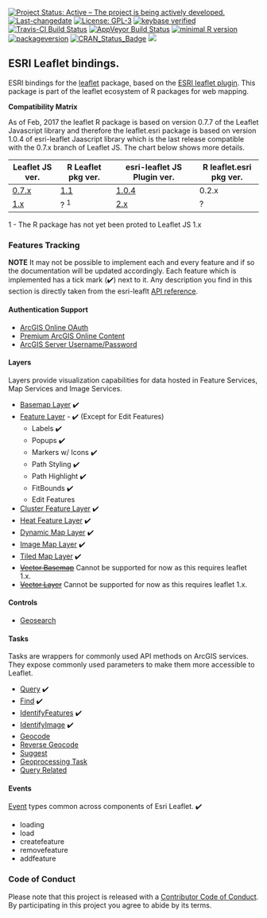 
[![Project Status: Active – The project is being actively developed.](http://www.repostatus.org/badges/latest/active.svg)](http://www.repostatus.org/#active) [![Last-changedate](https://img.shields.io/badge/last%20change-2017--06--25-green.svg)](/commits/master) [![License: GPL-3](https://img.shields.io/badge/License-GPLv3-yellow.svg)](https://opensource.org/licenses/GPL-3.0) [![keybase verified](https://img.shields.io/badge/keybase-verified-brightgreen.svg)](https://gist.github.com/bhaskarvk/46fbf2ba7b5713151d7e) [![Travis-CI Build Status](https://travis-ci.org/bhaskarvk/leaflet.esri.svg?branch=master)](https://travis-ci.org/bhaskarvk/leaflet.esri) [![AppVeyor Build Status](https://ci.appveyor.com/api/projects/status/github/bhaskarvk/leaflet.esri?branch=master&svg=true)](https://ci.appveyor.com/project/bhaskarvk/leaflet.esri) [![minimal R version](https://img.shields.io/badge/R%3E%3D-3.1.0-6666ff.svg)](https://cran.r-project.org/) [![packageversion](https://img.shields.io/badge/Package%20version-0.2-orange.svg?style=flat-square)](commits/master) [![CRAN\_Status\_Badge](http://www.r-pkg.org/badges/version/leaflet.esri)](https://cran.r-project.org/package=leaflet.esri) [![](http://cranlogs.r-pkg.org/badges/grand-total/leaflet.esri)](http://cran.rstudio.com/web/packages/leaflet.esri/index.html)

ESRI Leaflet bindings.
----------------------

ESRI bindings for the [leaflet](https://www.github.com/rstudio/leaflet) package, based on the [ESRI leaflet plugin](https://esri.github.io/esri-leaflet/). This package is part of the leaflet ecosystem of R packages for web mapping.

**Compatibility Matrix**

As of Feb, 2017 the leaflet R package is based on version 0.7.7 of the Leaflet Javascript library and therefore the leaflet.esri package is based on version 1.0.4 of esri-leaflet Jaascript library which is the last release compatible with the 0.7.x branch of Leaflet JS. The chart below shows more details.

<table>
<colgroup>
<col width="19%" />
<col width="22%" />
<col width="33%" />
<col width="25%" />
</colgroup>
<thead>
<tr class="header">
<th>Leaflet JS ver.</th>
<th>R Leaflet pkg ver.</th>
<th>esri-leaflet JS Plugin ver.</th>
<th>R leaflet.esri pkg ver.</th>
</tr>
</thead>
<tbody>
<tr class="odd">
<td><a href="https://github.com/Leaflet/Leaflet/releases/tag/v0.7.7">0.7.x</a></td>
<td><a href="https://github.com/rstudio/leaflet">1.1</a></td>
<td><a href="https://github.com/Esri/esri-leaflet/releases/tag/v1.0.4">1.0.4</a></td>
<td>0.2.x</td>
</tr>
<tr class="even">
<td><a href="https://github.com/Leaflet/Leaflet/releases/tag/v1.0.1">1.x</a></td>
<td>? <sup>1</sup></td>
<td><a href="https://github.com/Esri/esri-leaflet/releases/tag/v2.0.4">2.x</a></td>
<td>?</td>
</tr>
</tbody>
</table>

1 - The R package has not yet been proted to Leaflet JS 1.x

### Features Tracking

**NOTE** It may not be possible to implement each and every feature and if so the documentation will be updated accordingly. Each feature which is implemented has a tick mark (✔️) next to it. Any description you find in this section is directly taken from the esri-leaflt [API reference](https://esri.github.io/esri-leaflet/api-reference/).

#### Authentication Support

-   [ArcGIS Online OAuth](https://esri.github.io/esri-leaflet/examples/arcgis-online-auth.html)
-   [Premium ArcGIS Online Content](https://esri.github.io/esri-leaflet/examples/premium-content.html)
-   [ArcGIS Server Username/Password](https://esri.github.io/esri-leaflet/examples/arcgis-server-auth.html)

#### Layers

Layers provide visualization capabilities for data hosted in Feature Services, Map Services and Image Services.

-   [Basemap Layer](https://esri.github.io/esri-leaflet/api-reference/layers/basemap-layer.html) ✔️
-   [Feature Layer](https://esri.github.io/esri-leaflet/api-reference/layers/feature-layer.html) - ✔️ (Except for Edit Features)
    -   Labels ✔️
    -   Popups ✔️
    -   Markers w/ Icons ✔️
    -   Path Styling ✔️
    -   Path Highlight ✔️
    -   FitBounds ✔️
    -   Edit Features
-   [Cluster Feature Layer](https://esri.github.io/esri-leaflet/api-reference/layers/clustered-feature-layer.html) ✔️
-   [Heat Feature Layer](https://esri.github.io/esri-leaflet/api-reference/layers/heatmap-feature-layer.html) ✔️
-   [Dynamic Map Layer](https://esri.github.io/esri-leaflet/api-reference/layers/dynamic-map-layer.html) ✔️
-   [Image Map Layer](https://esri.github.io/esri-leaflet/api-reference/layers/image-map-layer.html) ✔️
-   [Tiled Map Layer](https://esri.github.io/esri-leaflet/api-reference/layers/tiled-map-layer.html) ✔️
-   ~~[Vector Basemap](https://esri.github.io/esri-leaflet/api-reference/layers/vector-basemap.html)~~ Cannot be supported for now as this requires leaflet 1.x.
-   [~~Vector Layer~~](https://esri.github.io/esri-leaflet/api-reference/layers/vector-layer.html) Cannot be supported for now as this requires leaflet 1.x.

#### Controls

-   [Geosearch](https://esri.github.io/esri-leaflet/api-reference/controls/geosearch.html)

#### Tasks

Tasks are wrappers for commonly used API methods on ArcGIS services. They expose commonly used parameters to make them more accessible to Leaflet.

-   [Query](https://esri.github.io/esri-leaflet/api-reference/tasks/query.html) ✔️
-   [Find](https://esri.github.io/esri-leaflet/api-reference/tasks/find.html) ✔️
-   [IdentifyFeatures](https://esri.github.io/esri-leaflet/api-reference/tasks/identify-features.html) ✔️
-   [IdentifyImage](https://esri.github.io/esri-leaflet/api-reference/tasks/identify-image.html) ✔️
-   [Geocode](https://esri.github.io/esri-leaflet/api-reference/tasks/geocode.html)
-   [Reverse Geocode](https://esri.github.io/esri-leaflet/api-reference/tasks/reverse-geocode.html)
-   [Suggest](https://esri.github.io/esri-leaflet/api-reference/tasks/suggest.html)
-   [Geoprocessing Task](https://esri.github.io/esri-leaflet/api-reference/tasks/gp-task.html)
-   [Query Related](https://esri.github.io/esri-leaflet/api-reference/tasks/query-related.html)

#### Events

[Event](https://esri.github.io/esri-leaflet/api-reference/events.html) types common across components of Esri Leaflet. ✔️

-   loading
-   load
-   createfeature
-   removefeature
-   addfeature

### Code of Conduct

Please note that this project is released with a [Contributor Code of Conduct](CONDUCT.md). By participating in this project you agree to abide by its terms.
